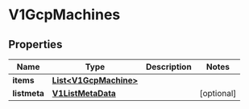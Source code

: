 # V1GcpMachines

## Properties
Name | Type | Description | Notes
------------ | ------------- | ------------- | -------------
**items** | [**List&lt;V1GcpMachine&gt;**](V1GcpMachine.md) |  | 
**listmeta** | [**V1ListMetaData**](V1ListMetaData.md) |  |  [optional]
